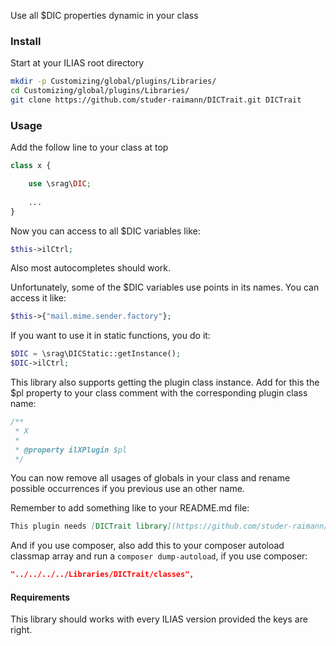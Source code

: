 Use all $DIC properties dynamic in your class

### Install
Start at your ILIAS root directory 
```bash
mkdir -p Customizing/global/plugins/Libraries/  
cd Customizing/global/plugins/Libraries/  
git clone https://github.com/studer-raimann/DICTrait.git DICTrait
```

### Usage
Add the follow line to your class at top
```php
class x {

	use \srag\DIC;
	
	...
}
```


Now you can access to all $DIC variables like:
```php
$this->ilCtrl;
```
Also most autocompletes should work.


Unfortunately, some of the $DIC variables use points in its names. You can access it like:
```php
$this->{"mail.mime.sender.factory"};
```


If you want to use it in static functions, you do it:
```php
$DIC = \srag\DICStatic::getInstance();
$DIC->ilCtrl;
```


This library also supports getting the plugin class instance. Add for this the $pl property to your class comment with the corresponding plugin class name:
```php
/**
 * X
 *
 * @property ilXPlugin $pl
 */
```


You can now remove all usages of globals in your class and rename possible occurrences if you previous use an other name.


Remember to add something like to your README.md file:
```markdown
This plugin needs [DICTrait library](https://github.com/studer-raimann/DICTrait). Please install it.
```


And if you use composer, also add this to your composer autoload classmap array and run a `composer dump-autoload`, if you use composer:
```json
"../../../../Libraries/DICTrait/classes",
```

#### Requirements
This library should works with every ILIAS version provided the keys are right.
